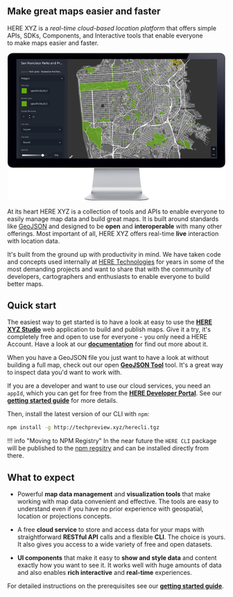 
## Make great maps easier and faster

HERE XYZ is a *real-time cloud-based location platform*
that offers simple APIs, SDKs, Components, and Interactive tools
that enable everyone to make maps easier and faster.



[![HERE XYZ](assets/images/studio.png)](assets/images/studio.png)

At its heart HERE XYZ is a collection of tools and APIs to enable everyone to easily
manage map data and build great maps. It is built around standards like
[GeoJSON](http://geojson.org/) and designed to be **open** and **interoperable**
with many other offerings. Most important of all, HERE XYZ offers
real-time **live** interaction with location data.

It's built from the ground up with productivity in mind. We have taken code and concepts used internally at
[HERE Technologies](https://www.here.com/) for years in some of the most demanding
projects and want to share that with the community of developers, cartographers and
enthusiasts to enable everyone to build better maps.


## Quick start

The easiest way to get started is to have a look at easy to use the **[HERE XYZ Studio](https://xyz.here.com/studio/)** web application to build and publish maps. Give it a try, it's completely free and open to use for everyone - you only need a HERE Account. Have a look at our
**[documentation](studio/index.md)** for find out more about it.

When you have a GeoJSON file you just want to have a look at without building a full map, check out our open **[GeoJSON Tool](viewer-tool/index.md)** tool. It's a great way to inspect data you'd want to work with.

If you are a developer and want to use our cloud services, you need an `appId`,
which you can get for free from the **[HERE Developer Portal](https://developer.here.com/)**.
See our **[getting started guide](getting-started.md)** for more details.

Then, install the latest version of our CLI with `npm`:

``` sh
npm install -g http://techpreview.xyz/herecli.tgz
```

!!! info "Moving to NPM Registry"
    In the near future the `HERE CLI` package will be published to the [npm regsitry](https://www.npmjs.com/) and can be installed directly from there.


## What to expect

* Powerful **map data management** and **visualization tools** that make working with
  map data convenient and effective. The tools are easy to understand even if
  you have no prior experience with geospatial, location or projections concepts.

* A free **cloud service** to store and access data for your maps with
  straightforward **RESTful API** calls and a flexible **CLI**. The choice
  is yours. It also gives you access to a wide variety of free and open datasets.

* **UI components** that make it easy to **show and style data** and content exactly how
  you want to see it. It works well with huge amounts of data and also enables
  **rich interactive** and **real-time** experiences.

For detailed instructions on the prerequisites see our **[getting started guide](getting-started.md)**.
